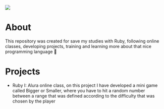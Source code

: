 ![](https://pngimage.net/wp-content/uploads/2018/06/ruby-logo-png-6.png)


# About
This repository was created for save my studies with Ruby, following online classes, developing projects,
training and learning more about that nice programming language 💎

# Projects
- Ruby I: Alura online class, on this project I have developed a mini game called Bigger or Smaller, where you have to hit a random number between a range that was defined according to the difficulty that was chosen by the player
